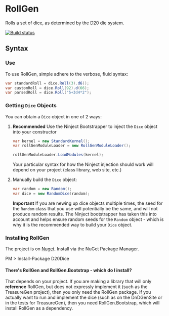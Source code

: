 # RollGen

Rolls a set of dice, as determined by the D20 die system.

[![Build status](https://ci.appveyor.com/api/projects/status/027rvoq03xg3h1qj)](https://ci.appveyor.com/project/cidthecoatrack/rollgen)

## Syntax

### Use

To use RollGen, simple adhere to the verbose, fluid syntax:

```C#
var standardRoll = dice.Roll(3).d6();
var customRoll = dice.Roll(92).d(66);
var parsedRoll = dice.Roll("5+3d4*2");
```

### Getting `Dice` Objects

You can obtain a `Dice` object in one of 2 ways:

1. **Recommended** Use the Ninject Bootstrapper to inject the `Dice` object into your constructor

   ```C#
   var kernel = new StandardKernel();
   var rollGenModuleLoader = new RollGenModuleLoader();

   rollGenModuleLoader.LoadModules(kernel);
   ```

   Your particular syntax for how the Ninject injection should work will depend on your project (class library, web site, etc.)

2. Manually build the `Dice` object:

   ```C#
   var random = new Random();
   var dice = new RandomDice(random);
   ```

   **Important** If you are newing up dice objects multiple times, the seed for the `Random` class that you use will potentially be the same, and will not produce random results.  The Ninject bootstrapper has taken this into account and helps ensure random seeds for the `Random` object - which is why it is the recommended way to build your `Dice` object.

### Installing RollGen

The project is on [Nuget](https://www.nuget.org/packages/D20Dice). Install via the NuGet Package Manager.

PM > Install-Package D20Dice

#### There's RollGen and RollGen.Bootstrap - which do I install?

That depends on your project.  If you are making a library that will only **reference** RollGen, but does not expressly implement it (such as the TreasureGen project), then you only need the RollGen package.  If you actually want to run and implement the dice (such as on the DnDGenSite or in the tests for TreasureGen), then you need RollGen.Bootstrap, which will install RollGen as a dependency.
